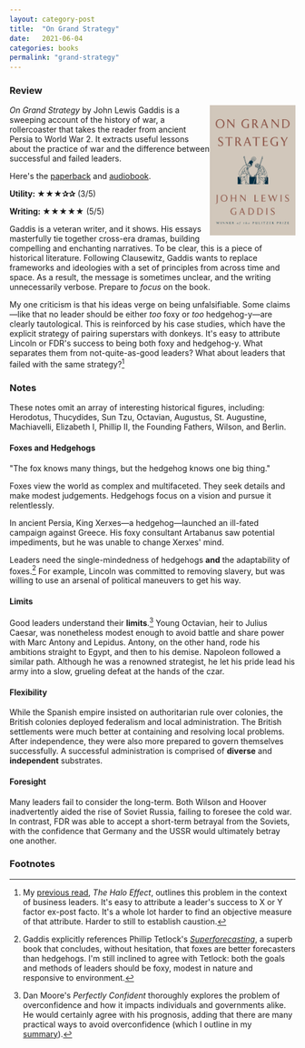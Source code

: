 ```yaml
---
layout: category-post
title:  "On Grand Strategy"
date:   2021-06-04
categories: books
permalink: "grand-strategy"
---
```


### Review

<img align="right" width="30%" src="/resources/grandstrategy.jpg">

*On Grand Strategy* by John Lewis Gaddis is a sweeping account of the history of war, a rollercoaster that takes the reader from ancient Persia to World War 2. It extracts useful lessons about the practice of war and the difference between successful and failed leaders.

Here's the [paperback](https://www.amazon.com/Grand-Strategy-John-Lewis-Gaddis/dp/1594203512) and [audiobook](https://www.audible.com/pd/On-Grand-Strategy-Audiobook/B07BGG8SMR).

**Utility: ★★★✰✰** (3/5)

**Writing: ★★★★★** (5/5)

Gaddis is a veteran writer, and it shows. His essays masterfully tie together cross-era dramas, building compelling and enchanting narratives. To be clear, this is a piece of historical literature. Following Clausewitz, Gaddis wants to replace frameworks and ideologies with a set of principles from across time and space. As a result, the message is sometimes unclear, and the writing unnecessarily verbose. Prepare to *focus* on the book.

My one criticism is that his ideas verge on being unfalsifiable. Some claims—like that no leader should be either *too* foxy or *too* hedgehog-y—are clearly tautological. This is reinforced by his case studies, which have the explicit strategy of pairing superstars with donkeys. It's easy to attribute Lincoln or FDR's success to being both foxy and hedgehog-y. What separates them from not-quite-as-good leaders? What about leaders that failed with the same strategy?[^1]

### Notes

These notes omit an array of interesting historical figures, including: Herodotus, Thucydides, Sun Tzu, Octavian, Augustus, St. Augustine, Machiavelli, Elizabeth I, Phillip II, the Founding Fathers, Wilson, and Berlin.

#### Foxes and Hedgehogs

"The fox knows many things, but the hedgehog knows one big thing."

Foxes view the world as complex and multifaceted. They seek details and make modest judgements. Hedgehogs focus on a vision and pursue it relentlessly.

In ancient Persia, King Xerxes—a hedgehog—launched an ill-fated campaign against Greece. His foxy consultant Artabanus saw potential impediments, but he was unable to change Xerxes' mind.

Leaders need the single-mindedness of hedgehogs **and** the adaptability of foxes.[^2] For example, Lincoln was committed to removing slavery, but was willing to use an arsenal of political maneuvers to get his way.

#### Limits

Good leaders understand their **limits**.[^3] Young Octavian, heir to Julius Caesar, was nonetheless modest enough to avoid battle and share power with Marc Antony and Lepidus. Antony, on the other hand, rode his ambitions straight to Egypt, and then to his demise. Napoleon followed a similar path. Although he was a renowned strategist, he let his pride lead his army into a slow, grueling defeat at the hands of the czar.

#### Flexibility

While the Spanish empire insisted on authoritarian rule over colonies, the British colonies deployed federalism and local administration. The British settlements were much better at containing and resolving local problems. After independence, they were also more prepared to govern themselves successfully. A successful administration is comprised of **diverse** and **independent** substrates.

#### Foresight

Many leaders fail to consider the long-term. Both Wilson and Hoover inadvertently aided the rise of Soviet Russia, failing to foresee the cold war. In contrast, FDR was able to accept a short-term betrayal from the Soviets, with the confidence that Germany and the USSR would ultimately betray one another.

### Footnotes

[^1]:My [previous read](https://peterzhang.info/halo-effect), *The Halo Effect*, outlines this problem in the context of business leaders. It's easy to attribute a leader's success to X or Y factor ex-post facto. It's a whole lot harder to find an objective measure of that attribute. Harder to still to establish caustion.
[^2]: Gaddis explicitly references Phillip Tetlock's *[Superforecasting](https://peterzhang.info/decision-making)*, a superb book that concludes, without hesitation, that foxes are better forecasters than hedgehogs. I'm still inclined to agree with Tetlock: both the goals and methods of leaders should be foxy, modest in nature and responsive to environment.
[^3]: Dan Moore's *Perfectly Confident* thoroughly explores the problem of overconfidence and how it impacts individuals and governments alike. He would certainly agree with his prognosis, adding that there are many practical ways to avoid overconfidence (which I outline in my [summary](https://peterzhang.info/perfectly-confident)).